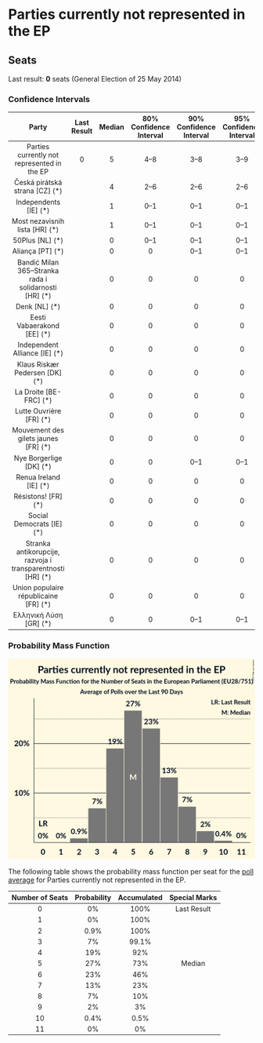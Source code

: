 # Parties currently not represented in the EP

## Seats

Last result: **0** seats (General Election of 25 May 2014)

### Confidence Intervals

| Party | Last Result | Median | 80% Confidence Interval | 90% Confidence Interval | 95% Confidence Interval | 99% Confidence Interval |
|:-----:|:-----------:|:------:|:-----------------------:|:-----------------------:|:-----------------------:|:-----------------------:|
| Parties currently not represented in the EP | 0 | 5 | 4–8 | 3–8 | 3–9 | 2–9 |
| Česká pirátská strana [CZ] (*) | | 4 | 2–6 | 2–6 | 2–6 | 2–7 |
| Independents [IE] (*) | | 1 | 0–1 | 0–1 | 0–1 | 0–1 |
| Most nezavisnih lista [HR] (*) | | 1 | 0–1 | 0–1 | 0–1 | 0–1 |
| 50Plus [NL] (*) | | 0 | 0–1 | 0–1 | 0–1 | 0–1 |
| Aliança [PT] (*) | | 0 | 0 | 0–1 | 0–1 | 0–1 |
| Bandić Milan 365–Stranka rada i solidarnosti [HR] (*) | | 0 | 0 | 0 | 0 | 0 |
| Denk [NL] (*) | | 0 | 0 | 0 | 0 | 0 |
| Eesti Vabaerakond [EE] (*) | | 0 | 0 | 0 | 0 | 0 |
| Independent Alliance [IE] (*) | | 0 | 0 | 0 | 0 | 0 |
| Klaus Riskær Pedersen [DK] (*) | | 0 | 0 | 0 | 0 | 0 |
| La Droite [BE-FRC] (*) | | 0 | 0 | 0 | 0 | 0 |
| Lutte Ouvrière [FR] (*) | | 0 | 0 | 0 | 0 | 0 |
| Mouvement des gilets jaunes [FR] (*) | | 0 | 0 | 0 | 0 | 0 |
| Nye Borgerlige [DK] (*) | | 0 | 0 | 0–1 | 0–1 | 0–1 |
| Renua Ireland [IE] (*) | | 0 | 0 | 0 | 0 | 0 |
| Résistons! [FR] (*) | | 0 | 0 | 0 | 0 | 0 |
| Social Democrats [IE] (*) | | 0 | 0 | 0 | 0 | 0 |
| Stranka antikorupcije, razvoja i transparentnosti [HR] (*) | | 0 | 0 | 0 | 0 | 0 |
| Union populaire républicaine [FR] (*) | | 0 | 0 | 0 | 0 | 0 |
| Ελληνική Λύση [GR] (*) | | 0 | 0 | 0–1 | 0–1 | 0–1 |

### Probability Mass Function

![Graph with seats probability mass function not yet produced](average-2019-05-01-seats-pmf-partiescurrentlynotrepresentedintheep.png "Seats Probability Mass Function")

The following table shows the probability mass function per seat for the [poll average](average-2019-05-01.html) for Parties currently not represented in the EP.

| Number of Seats | Probability | Accumulated | Special Marks |
|:---------------:|:-----------:|:-----------:|:-------------:|
| 0 | 0% | 100% | Last Result |
| 1 | 0% | 100% |  |
| 2 | 0.9% | 100% |  |
| 3 | 7% | 99.1% |  |
| 4 | 19% | 92% |  |
| 5 | 27% | 73% | Median |
| 6 | 23% | 46% |  |
| 7 | 13% | 23% |  |
| 8 | 7% | 10% |  |
| 9 | 2% | 3% |  |
| 10 | 0.4% | 0.5% |  |
| 11 | 0% | 0% |  |


